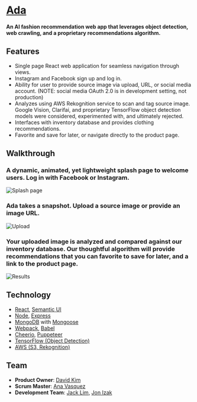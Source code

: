 # [Ada](http://18.222.219.218:4000/)
**An AI fashion recommendation web app that leverages object detection, web crawling, and a proprietary recommendations algorithm.**

## Features
* Single page React web application for seamless navigation through views.
* Instagram and Facebook sign up and log in.
* Ability for user to provide source image via upload, URL, or social media account. (NOTE: social media OAuth 2.0 is in development setting, not production)
* Analyzes using AWS Rekognition service to scan and tag source image. Google Vision, Clarifai, and proprietary TensorFlow object detection models were considered, experimented with, and ultimately rejected.
* Interfaces with inventory database and provides clothing recommendations.
* Favorite and save for later, or navigate directly to the product page.

## Walkthrough

  ### A dynamic, animated, yet lightweight splash page to welcome users. Log in with Facebook or Instagram.

  ![Splash page](https://imgur.com/cjqT8TZ.jpg)

  ### Ada takes a snapshot. Upload a source image or provide an image URL.
  
  ![Upload](https://imgur.com/UrqCTs6.jpg)

  ### Your uploaded image is analyzed and compared against our inventory database. Our thoughtful algorithm will provide recommendations that you can favorite to save for later, and a link to the product page.

  ![Results](https://imgur.com/bOGifVT.jpg)

## Technology
* [React](https://reactjs.org/), [Semantic UI](http://react.semantic-ui.com/)
* [Node](https://nodejs.org/), [Express](https://expressjs.com/)
* [MongoDB](https://www.mongodb.com/) with [Mongoose](https://mongoosejs.com/)
* [Webpack](https://webpack.js.org/), [Babel](https://babeljs.io/)
* [Cheerio](https://github.com/cheeriojs/cheerio), [Puppeteer](https://developers.google.com/web/tools/puppeteer/)
* [TensorFlow (Object Detection)](https://github.com/tensorflow/models/tree/master/research/object_detection)
* [AWS (S3, Rekognition)](https://aws.amazon.com/)

## Team
* __Product Owner__: [David Kim](https://github.com/Chronobreak)
* __Scrum Master__: [Ana Vasquez](https://github.com/anvasquez08)
* __Development Team__: [Jack Lim](https://github.com/thecodingjack), [Jon Izak](https://github.com/jonizak)
